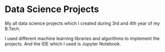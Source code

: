 # Data Science Projects

My all data science projects which I created during 3rd and 4th year of my B.Tech.

I used different machine learning libraries and algorithms to implement the projects. And the IDE which I used is Jupyter Notebook.
